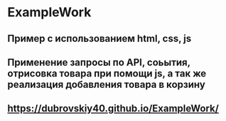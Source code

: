 # ExampleWork
## Пример с использованием html, css, js
## Применение запросы по API, соьытия, отрисовка товара при помощи js, а так же реализация добавления товара в корзину
## https://dubrovskiy40.github.io/ExampleWork/
